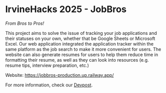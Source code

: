 # IrvineHacks 2025 - JobBros

*From Bros to Pros!*

This project aims to solve the issue of tracking your job applications and their statuses on your own, whether that be Google Sheets or Microsoft Excel. Our web application integrated the application tracker within the same platform as the job search to make it more convenient for users. The website can also generate resumes for users to help them reduce time in formatting their resume, as well as they can look into resources (e.g. resume tips, interview preparation, etc.)

Website: https://jobbros-production.up.railway.app/

For more information, check our [Devpost](https://devpost.com/software/jobbros).
